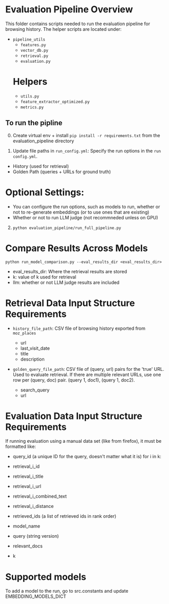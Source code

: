 # Evaluation Pipeline Overview
This folder contains scripts needed to run the evaluation pipeline for browsing history. The helper scripts are located under:
- `pipeline_utils`  
    - `features.py`
    - `vector_db.py`
    - `retrieval.py`
    - `evaluation.py`
    # Helpers
    - `utils.py`
    - `feature_extractor_optimized.py`
    - `metrics.py`




## To run the pipline
0.  Create virtual env + install `pip install -r requirements.txt` from the evaluation_pipeline directory

1. Update file paths in  `run_config.yml`: Specify the run options in the `run config.yml`.  
- History (used for retrieval)
- Golden Path (queries + URLs for ground truth)

# Optional Settings:
- You can configure the run options, such as models to run, whether or not to re-generate embeddings (or to use ones that are existing)
- Whether or not to run LLM judge (not recommneded unless on GPU)

2.  `python evaluation_pipeline/run_full_pipeline.py`  

# Compare Results Across Models
`python run_model_comparison.py --eval_results_dir <eval_results_dir>`
- eval_results_dir:  Where the retrieval results are stored
- k: value of k used for retrieval
- llm: whether or not LLM judge results are included



# Retrieval Data Input Structure Requirements
- `history_file_path`: CSV file of browsing history exported from `moz_places`
    - url
    - last_visit_date
    - title
    - description

- `golden_query_file_path`: CSV file of (query, url) pairs for the 'true' URL. Used to evaluate retrieval.  If there are multiple relevant URLs, use one row per (query, doc) pair. (query 1, doc1), (query 1, doc2).
    - search_query
    - url


# Evaluation Data Input Structure Requirements
If running evaluation using a manual data set (like from firefox), it must be formatted like:
- query_id (a unique ID for the query, doesn't matter what it is)
for i in k:
- retrieval_i_id
- retrieval_i_title
- retrieval_i_url
- retrieval_i_combined_text
- retrieval_i_distance
- retrieved_ids (a list of retrieved ids in rank order)

- model_name
- query (string version)
- relevant_docs
- k


# Supported models
To add a model to the run, go to src.constants and update EMBEDDING_MODELS_DICT